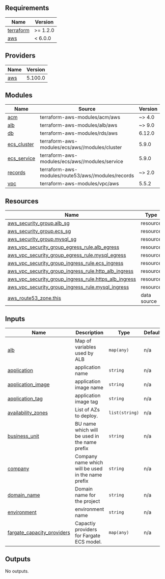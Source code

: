 <!-- BEGIN_TF_DOCS -->
## Requirements

| Name | Version |
|------|---------|
| <a name="requirement_terraform"></a> [terraform](#requirement\_terraform) | >= 1.2.0 |
| <a name="requirement_aws"></a> [aws](#requirement\_aws) | < 6.0.0 |

## Providers

| Name | Version |
|------|---------|
| <a name="provider_aws"></a> [aws](#provider\_aws) | 5.100.0 |

## Modules

| Name | Source | Version |
|------|--------|---------|
| <a name="module_acm"></a> [acm](#module\_acm) | terraform-aws-modules/acm/aws | ~> 4.0 |
| <a name="module_alb"></a> [alb](#module\_alb) | terraform-aws-modules/alb/aws | ~> 9.0 |
| <a name="module_db"></a> [db](#module\_db) | terraform-aws-modules/rds/aws | 6.12.0 |
| <a name="module_ecs_cluster"></a> [ecs\_cluster](#module\_ecs\_cluster) | terraform-aws-modules/ecs/aws//modules/cluster | 5.9.0 |
| <a name="module_ecs_service"></a> [ecs\_service](#module\_ecs\_service) | terraform-aws-modules/ecs/aws//modules/service | 5.9.0 |
| <a name="module_records"></a> [records](#module\_records) | terraform-aws-modules/route53/aws//modules/records | ~> 2.0 |
| <a name="module_vpc"></a> [vpc](#module\_vpc) | terraform-aws-modules/vpc/aws | 5.5.2 |

## Resources

| Name | Type |
|------|------|
| [aws_security_group.alb_sg](https://registry.terraform.io/providers/hashicorp/aws/latest/docs/resources/security_group) | resource |
| [aws_security_group.ecs_sg](https://registry.terraform.io/providers/hashicorp/aws/latest/docs/resources/security_group) | resource |
| [aws_security_group.mysql_sg](https://registry.terraform.io/providers/hashicorp/aws/latest/docs/resources/security_group) | resource |
| [aws_vpc_security_group_egress_rule.alb_egress](https://registry.terraform.io/providers/hashicorp/aws/latest/docs/resources/vpc_security_group_egress_rule) | resource |
| [aws_vpc_security_group_egress_rule.mysql_egress](https://registry.terraform.io/providers/hashicorp/aws/latest/docs/resources/vpc_security_group_egress_rule) | resource |
| [aws_vpc_security_group_ingress_rule.ecs_ingress](https://registry.terraform.io/providers/hashicorp/aws/latest/docs/resources/vpc_security_group_ingress_rule) | resource |
| [aws_vpc_security_group_ingress_rule.http_alb_ingress](https://registry.terraform.io/providers/hashicorp/aws/latest/docs/resources/vpc_security_group_ingress_rule) | resource |
| [aws_vpc_security_group_ingress_rule.https_alb_ingress](https://registry.terraform.io/providers/hashicorp/aws/latest/docs/resources/vpc_security_group_ingress_rule) | resource |
| [aws_vpc_security_group_ingress_rule.mysql_ingress](https://registry.terraform.io/providers/hashicorp/aws/latest/docs/resources/vpc_security_group_ingress_rule) | resource |
| [aws_route53_zone.this](https://registry.terraform.io/providers/hashicorp/aws/latest/docs/data-sources/route53_zone) | data source |

## Inputs

| Name | Description | Type | Default | Required |
|------|-------------|------|---------|:--------:|
| <a name="input_alb"></a> [alb](#input\_alb) | Map of variables used by ALB | `map(any)` | n/a | yes |
| <a name="input_application"></a> [application](#input\_application) | application name | `string` | n/a | yes |
| <a name="input_application_image"></a> [application\_image](#input\_application\_image) | application image name | `string` | n/a | yes |
| <a name="input_application_tag"></a> [application\_tag](#input\_application\_tag) | application image tag | `string` | n/a | yes |
| <a name="input_availability_zones"></a> [availability\_zones](#input\_availability\_zones) | List of AZs to deploy. | `list(string)` | n/a | yes |
| <a name="input_business_unit"></a> [business\_unit](#input\_business\_unit) | BU name which will be used in the name prefix | `string` | n/a | yes |
| <a name="input_company"></a> [company](#input\_company) | Company name which will be used in the name prefix | `string` | n/a | yes |
| <a name="input_domain_name"></a> [domain\_name](#input\_domain\_name) | Domain name for the project | `string` | n/a | yes |
| <a name="input_environment"></a> [environment](#input\_environment) | environment name | `string` | n/a | yes |
| <a name="input_fargate_capacity_providers"></a> [fargate\_capacity\_providers](#input\_fargate\_capacity\_providers) | Capactiy providers for Fargate ECS model. | `map(any)` | n/a | yes |

## Outputs

No outputs.
<!-- END_TF_DOCS -->
